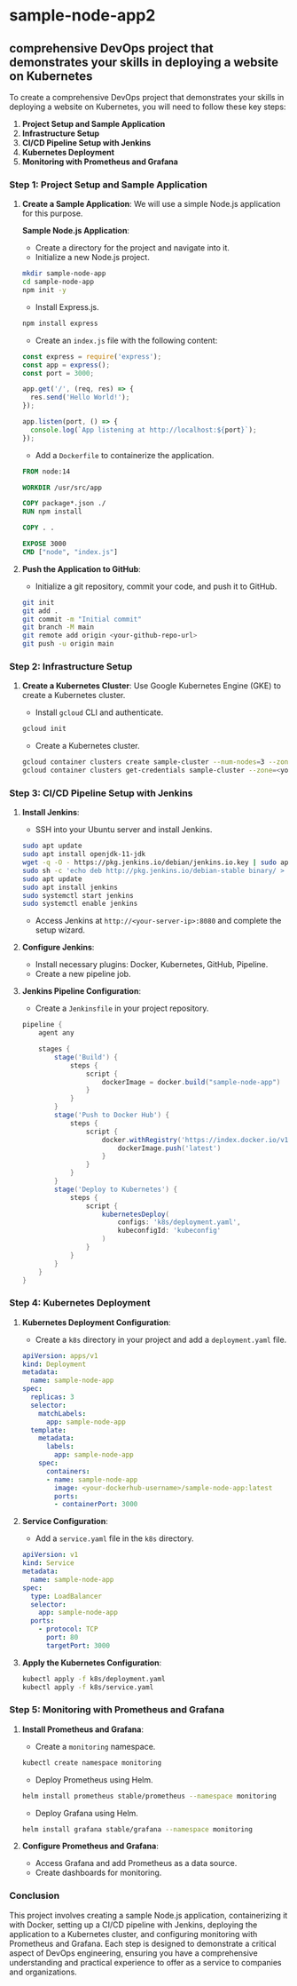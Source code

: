 # sample-node-app2
## comprehensive DevOps project that demonstrates your skills in deploying a website on Kubernetes

To create a comprehensive DevOps project that demonstrates your skills in deploying a website on Kubernetes, you will need to follow these key steps:

1. **Project Setup and Sample Application**
2. **Infrastructure Setup**
3. **CI/CD Pipeline Setup with Jenkins**
4. **Kubernetes Deployment**
5. **Monitoring with Prometheus and Grafana**

### Step 1: Project Setup and Sample Application

1. **Create a Sample Application**: We will use a simple Node.js application for this purpose.

   **Sample Node.js Application**:
   - Create a directory for the project and navigate into it.
   - Initialize a new Node.js project.

   ```bash
   mkdir sample-node-app
   cd sample-node-app
   npm init -y
   ```

   - Install Express.js.

   ```bash
   npm install express
   ```

   - Create an `index.js` file with the following content:

   ```javascript
   const express = require('express');
   const app = express();
   const port = 3000;

   app.get('/', (req, res) => {
     res.send('Hello World!');
   });

   app.listen(port, () => {
     console.log(`App listening at http://localhost:${port}`);
   });
   ```

   - Add a `Dockerfile` to containerize the application.

   ```dockerfile
   FROM node:14

   WORKDIR /usr/src/app

   COPY package*.json ./
   RUN npm install

   COPY . .

   EXPOSE 3000
   CMD ["node", "index.js"]
   ```

2. **Push the Application to GitHub**:
   - Initialize a git repository, commit your code, and push it to GitHub.

   ```bash
   git init
   git add .
   git commit -m "Initial commit"
   git branch -M main
   git remote add origin <your-github-repo-url>
   git push -u origin main
   ```

### Step 2: Infrastructure Setup

1. **Create a Kubernetes Cluster**: Use Google Kubernetes Engine (GKE) to create a Kubernetes cluster.
   - Install `gcloud` CLI and authenticate.

   ```bash
   gcloud init
   ```

   - Create a Kubernetes cluster.

   ```bash
   gcloud container clusters create sample-cluster --num-nodes=3 --zone=<your-zone>
   gcloud container clusters get-credentials sample-cluster --zone=<your-zone>
   ```

### Step 3: CI/CD Pipeline Setup with Jenkins

1. **Install Jenkins**:
   - SSH into your Ubuntu server and install Jenkins.

   ```bash
   sudo apt update
   sudo apt install openjdk-11-jdk
   wget -q -O - https://pkg.jenkins.io/debian/jenkins.io.key | sudo apt-key add -
   sudo sh -c 'echo deb http://pkg.jenkins.io/debian-stable binary/ > /etc/apt/sources.list.d/jenkins.list'
   sudo apt update
   sudo apt install jenkins
   sudo systemctl start jenkins
   sudo systemctl enable jenkins
   ```

   - Access Jenkins at `http://<your-server-ip>:8080` and complete the setup wizard.

2. **Configure Jenkins**:
   - Install necessary plugins: Docker, Kubernetes, GitHub, Pipeline.
   - Create a new pipeline job.

3. **Jenkins Pipeline Configuration**:
   - Create a `Jenkinsfile` in your project repository.

   ```groovy
   pipeline {
       agent any

       stages {
           stage('Build') {
               steps {
                   script {
                       dockerImage = docker.build("sample-node-app")
                   }
               }
           }
           stage('Push to Docker Hub') {
               steps {
                   script {
                       docker.withRegistry('https://index.docker.io/v1/', 'dockerhub-credentials') {
                           dockerImage.push('latest')
                       }
                   }
               }
           }
           stage('Deploy to Kubernetes') {
               steps {
                   script {
                       kubernetesDeploy(
                           configs: 'k8s/deployment.yaml',
                           kubeconfigId: 'kubeconfig'
                       )
                   }
               }
           }
       }
   }
   ```

### Step 4: Kubernetes Deployment

1. **Kubernetes Deployment Configuration**:
   - Create a `k8s` directory in your project and add a `deployment.yaml` file.

   ```yaml
   apiVersion: apps/v1
   kind: Deployment
   metadata:
     name: sample-node-app
   spec:
     replicas: 3
     selector:
       matchLabels:
         app: sample-node-app
     template:
       metadata:
         labels:
           app: sample-node-app
       spec:
         containers:
         - name: sample-node-app
           image: <your-dockerhub-username>/sample-node-app:latest
           ports:
           - containerPort: 3000
   ```

2. **Service Configuration**:
   - Add a `service.yaml` file in the `k8s` directory.

   ```yaml
   apiVersion: v1
   kind: Service
   metadata:
     name: sample-node-app
   spec:
     type: LoadBalancer
     selector:
       app: sample-node-app
     ports:
       - protocol: TCP
         port: 80
         targetPort: 3000
   ```

3. **Apply the Kubernetes Configuration**:

   ```bash
   kubectl apply -f k8s/deployment.yaml
   kubectl apply -f k8s/service.yaml
   ```

### Step 5: Monitoring with Prometheus and Grafana

1. **Install Prometheus and Grafana**:
   - Create a `monitoring` namespace.

   ```bash
   kubectl create namespace monitoring
   ```

   - Deploy Prometheus using Helm.

   ```bash
   helm install prometheus stable/prometheus --namespace monitoring
   ```

   - Deploy Grafana using Helm.

   ```bash
   helm install grafana stable/grafana --namespace monitoring
   ```

2. **Configure Prometheus and Grafana**:
   - Access Grafana and add Prometheus as a data source.
   - Create dashboards for monitoring.

### Conclusion

This project involves creating a sample Node.js application, containerizing it with Docker, setting up a CI/CD pipeline with Jenkins, deploying the application to a Kubernetes cluster, and configuring monitoring with Prometheus and Grafana. Each step is designed to demonstrate a critical aspect of DevOps engineering, ensuring you have a comprehensive understanding and practical experience to offer as a service to companies and organizations.
